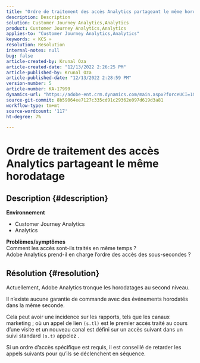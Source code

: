 ```yaml
---
title: "Ordre de traitement des accès Analytics partageant le même horodatage"
description: Description
solution: Customer Journey Analytics,Analytics
product: Customer Journey Analytics,Analytics
applies-to: "Customer Journey Analytics,Analytics"
keywords: « KCS »
resolution: Resolution
internal-notes: null
bug: false
article-created-by: Krunal Oza
article-created-date: "12/13/2022 2:26:25 PM"
article-published-by: Krunal Oza
article-published-date: "12/13/2022 2:28:59 PM"
version-number: 5
article-number: KA-17999
dynamics-url: "https://adobe-ent.crm.dynamics.com/main.aspx?forceUCI=1&pagetype=entityrecord&etn=knowledgearticle&id=c59aec1b-f27a-ed11-81ac-6045bd006b3d"
source-git-commit: 8b59064ee7127c335cd91c29362e097d619d3a81
workflow-type: tm+mt
source-wordcount: '117'
ht-degree: 7%

---
```


# Ordre de traitement des accès Analytics partageant le même horodatage

## Description {#description}

<b>Environnement</b>
- Customer Journey Analytics
- Analytics



<b>Problèmes/symptômes</b><br>Comment les accès sont-ils traités en même temps ?<br>Adobe Analytics prend-il en charge l’ordre des accès des sous-secondes ?

## Résolution {#resolution}


Actuellement, Adobe Analytics tronque les horodatages au second niveau.

Il n’existe aucune garantie de commande avec des événements horodatés dans la même seconde.

Cela peut avoir une incidence sur les rapports, tels que les canaux marketing ; où un appel de lien `(s.tl)` est le premier accès traité au cours d’une visite et un nouveau canal est défini sur un accès suivant dans un suivi standard `(s.t)` appelez .

Si un ordre d’accès spécifique est requis, il est conseillé de retarder les appels suivants pour qu’ils se déclenchent en séquence.
